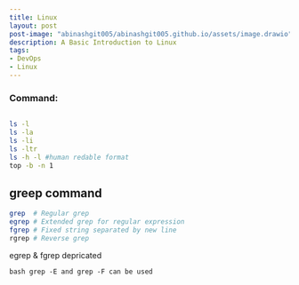 ```yaml
---
title: Linux
layout: post
post-image: "abinashgit005/abinashgit005.github.io/assets/image.drawio"
description: A Basic Introduction to Linux
tags:
- DevOps
- Linux
---
```


### Command:

```bash

ls -l 
ls -la
ls -li
ls -ltr
ls -h -l #human redable format
top -b -n 1
```
## greep command

```bash
grep  # Regular grep
egrep # Extended grep for regular expression
fgrep # Fixed string separated by new line
rgrep # Reverse grep


```
egrep & fgrep depricated 

```
bash grep -E and grep -F can be used 
```